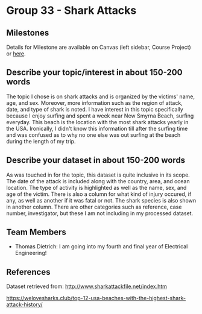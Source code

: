 # Group 33 - Shark Attacks 

## Milestones

Details for Milestone are available on Canvas (left sidebar, Course Project) or [here](https://firas.moosvi.com/courses/data301/project/milestone01.html).

## Describe your topic/interest in about 150-200 words

The topic I chose is on shark attacks and is organized by the victims' name, age, and sex. Moreover, more information such as the region of attack, date, and type of shark is noted. I have interest in this topic specifically because I enjoy surfing and spent a week near New Smyrna Beach, surfing everyday. This beach is the location with the most shark attacks yearly in the USA. Ironically, I didn't know this information till after the surfing time and was confused as to why no one else was out surfing at the beach during the length of my trip.

## Describe your dataset in about 150-200 words

As was touched in for the topic, this dataset is quite inclusive in its scope. The date of the attack is included along with the country, area, and ocean location. The type of activity is highlighted as well as the name, sex, and age of the victim. There is also a column for what kind of injury occured, if any, as well as another if it was fatal or not. The shark species is also shown in another column. There are other categories such as reference, case number, investigator, but these I am not including in my processed dataset.

## Team Members

- Thomas Dietrich: I am going into my fourth and final year of Electrical Engineering!

## References

Dataset retrieved from: http://www.sharkattackfile.net/index.htm

https://welovesharks.club/top-12-usa-beaches-with-the-highest-shark-attack-history/
